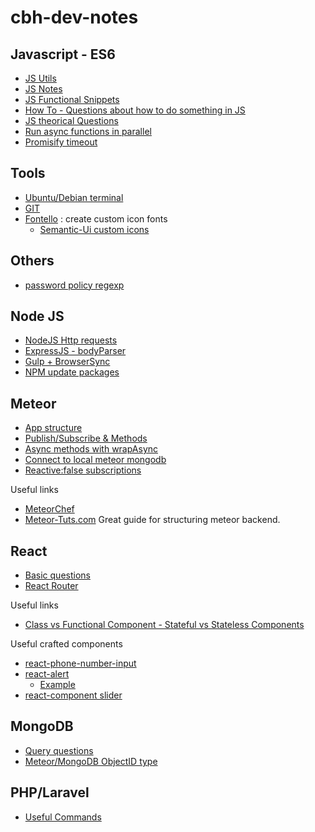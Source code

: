 # cbh-dev-notes

## Javascript - ES6

* [JS Utils](/javascript/js-utils.md)
* [JS Notes](/javascript/js-notes.md)
* [JS Functional Snippets](/javascript/js-functional-snippets.md)
* [How To - Questions about how to do something in JS](/javascript/how-to.md)
* [JS theorical Questions](/javascript/js-theorical-questions.md)
* [Run async functions in parallel](/javascript/async-functions-parallel.md)
* [Promisify timeout](/javascript/promisify-timeout.md)

## Tools

* [Ubuntu/Debian terminal](tools/ubuntu-terminal.md)
* [GIT](tools/git.md)
* [Fontello](http://fontello.com/) : create custom icon fonts
  * [Semantic-Ui custom icons](https://github.com/Semantic-Org/Semantic-UI-React/issues/931#issuecomment-263643210)

## Others

* [password policy regexp](/others/password-regexp.md)


## Node JS

* [NodeJS Http requests](/nodejs/http-requests.md)
* [ExpressJS - bodyParser](/nodejs/bodyParser.md)
* [Gulp + BrowserSync](/nodejs/gulp-browsersync.md)
* [NPM update packages](/nodejs/update-npm-packages.md)

## Meteor

* [App structure](/meteor/app-structure.md)
* [Publish/Subscribe & Methods](/meteor/pub-sub-methods.md)
* [Async methods with wrapAsync](/meteor/async.md)
* [Connect to local meteor mongodb](/meteor/connect-local-mongodb.md)
* [Reactive:false subscriptions](/meteor/reactive-false-subscriptions.md)

Useful links

* [MeteorChef](https://themeteorchef.com/tutorials/)
* [Meteor-Tuts.com](http://www.meteor-tuts.com/chapters/3/intro.html) Great guide for structuring meteor backend.

## React

* [Basic questions](react/basic-questions.md)
* [React Router](eact/react-router.md)

Useful links

* [Class vs Functional Component - Stateful vs Stateless Components](https://code.tutsplus.com/tutorials/stateful-vs-stateless-functional-components-in-react--cms-29541)

Useful crafted components

* [react-phone-number-input](https://github.com/catamphetamine/react-phone-number-input)
* [react-alert](https://github.com/schiehll/react-alert)
  * [Example](react/alert-react-example.md)
* [react-component slider](https://github.com/react-component/slider/)

## MongoDB

* [Query questions](mongodb/query-questions.md)
* [Meteor/MongoDB ObjectID type](mongodb/documentId-type.md)

## PHP/Laravel

* [Useful Commands](php-laravel/useful-commands.md)